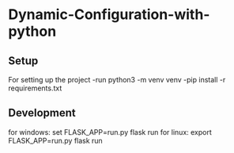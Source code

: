# Dynamic-Configuration-with-python
## Setup
For setting up the project 
-run python3 -m venv venv
-pip install -r requirements.txt
## Development
for windows: 
set FLASK_APP=run.py
flask run
for linux:
export FLASK_APP=run.py
flask run
